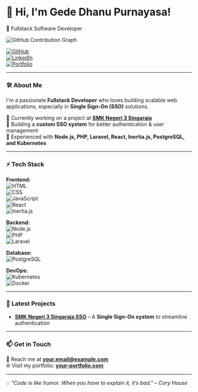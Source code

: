 # 👋 Hi, I'm Gede Dhanu Purnayasa!  
🚀 Fullstack Software Developer  

![GitHub Contribution Graph](https://github-readme-streak-stats.herokuapp.com/?user=dhanuprys)

[![GitHub](https://img.shields.io/badge/GitHub-dhanuprys-181717?style=for-the-badge&logo=github)](https://github.com/dhanuprys)  
[![LinkedIn](https://img.shields.io/badge/LinkedIn-Connect-blue?style=for-the-badge&logo=linkedin)](https://linkedin.com/in/dhanuprys)  
[![Portfolio](https://img.shields.io/badge/Portfolio-Visit-0A66C2?style=for-the-badge&logo=react)](https://dedan.my.id)  

---

### 🛠️ About Me  
I'm a passionate **Fullstack Developer** who loves building scalable web applications, especially in **Single Sign-On (SSO)** solutions.  

🔹 Currently working on a project at **[SMK Negeri 3 Singaraja](https://github.com/smkn3singaraja)**  
🔹 Building a **custom SSO system** for better authentication & user management  
🔹 Experienced with **Node.js, PHP, Laravel, React, Inertia.js, PostgreSQL, and Kubernetes**  

---

### ⚡ Tech Stack  
**Frontend:**  
![HTML](https://img.shields.io/badge/-HTML5-E34F26?style=flat&logo=html5&logoColor=white)  
![CSS](https://img.shields.io/badge/-CSS3-1572B6?style=flat&logo=css3&logoColor=white)  
![JavaScript](https://img.shields.io/badge/-JavaScript-F7DF1E?style=flat&logo=javascript&logoColor=black)  
![React](https://img.shields.io/badge/-React-61DAFB?style=flat&logo=react&logoColor=black)  
![Inertia.js](https://img.shields.io/badge/-Inertia.js-CA4245?style=flat&logo=inertia&logoColor=white)  

**Backend:**  
![Node.js](https://img.shields.io/badge/-Node.js-339933?style=flat&logo=node.js&logoColor=white)  
![PHP](https://img.shields.io/badge/-PHP-777BB4?style=flat&logo=php&logoColor=white)  
![Laravel](https://img.shields.io/badge/-Laravel-FF2D20?style=flat&logo=laravel&logoColor=white)  

**Database:**  
![PostgreSQL](https://img.shields.io/badge/-PostgreSQL-336791?style=flat&logo=postgresql&logoColor=white)  

**DevOps:**  
![Kubernetes](https://img.shields.io/badge/-Kubernetes-326CE5?style=flat&logo=kubernetes&logoColor=white)  
![Docker](https://img.shields.io/badge/-Docker-2496ED?style=flat&logo=docker&logoColor=white)  

---

### 📌 Latest Projects  
- **[SMK Negeri 3 Singaraja SSO](https://github.com/smkn3singaraja)** – A **Single Sign-On system** to streamline authentication  

---

### 📫 Get in Touch  
💌 Reach me at **your.email@example.com**  
🌐 Visit my portfolio: **[your-portfolio.com](https://your-portfolio.com)**  

---

💡 _"Code is like humor. When you have to explain it, it’s bad." – Cory House_  
